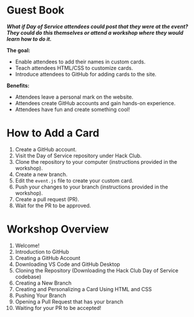 # Guest Book

***What if Day of Service attendees could post that they were at the event? They could do this themselves or attend a workshop where they would learn how to do it.***

**The goal:**

- Enable attendees to add their names in custom cards.
- Teach attendees HTML/CSS to customize cards.
- Introduce attendees to GitHub for adding cards to the site.

**Benefits:**

- Attendees leave a personal mark on the website.
- Attendees create GitHub accounts and gain hands-on experience.
- Attendees have fun and create something cool!

# How to Add a Card

1. Create a GitHub account.
2. Visit the Day of Service repository under Hack Club.
3. Clone the repository to your computer (instructions provided in the workshop).
4. Create a new branch.
5. Edit the `event.js` file to create your custom card.
6. Push your changes to your branch (instructions provided in the workshop).
7. Create a pull request (PR).
8. Wait for the PR to be approved.

# Workshop Overview

1. Welcome!
2. Introduction to GitHub
3. Creating a GitHub Account
4. Downloading VS Code and GitHub Desktop
5. Cloning the Repository (Downloading the Hack Club Day of Service codebase)
6. Creating a New Branch
7. Creating and Personalizing a Card Using HTML and CSS
8. Pushing Your Branch
9. Opening a Pull Request that has your branch
10. Waiting for your PR to be accepted!
